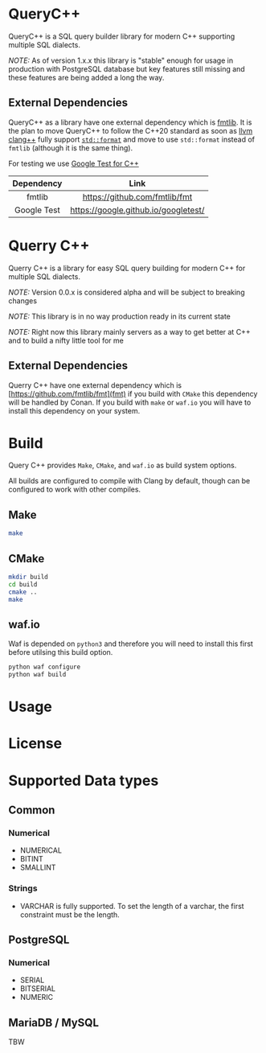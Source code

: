 # QueryC++ 

QueryC++ is a SQL query builder library for modern C++ supporting multiple SQL dialects. 

*NOTE:* As of version 1.x.x this library is "stable" enough for usage in production with PostgreSQL database but key features still missing and these features are being added a long the way. 

## External Dependencies 

QueryC++ as a library have one external dependency which is [fmtlib](https://github.com/fmtlib/fmt). 
It is the plan to move QueryC++ to follow the C++20 standard as soon as [llvm clang++](https://clang.llvm.org/) fully support [`std::format`](https://en.cppreference.com/w/cpp/utility/format/format) and move to use `std::format` instead of `fmtlib` (although it is the same thing).

For testing we use [Google Test for C++](https://google.github.io/googletest/)



| Dependency  | Link                                 |
| :---:       | :---:                                |
| fmtlib      | https://github.com/fmtlib/fmt        |
| Google Test | https://google.github.io/googletest/ |




# Querry C++ 

Querry C++ is a library for easy SQL query building for modern C++ for multiple SQL dialects. 

*NOTE:* Version 0.0.x is considered alpha and will be subject to breaking changes

*NOTE:* This library is in no way production ready in its current state 

*NOTE:* Right now this library mainly servers as a way to get better at C++ and to build a nifty little tool for me 

## External Dependencies

Querry C++ have one external dependency which is [https://github.com/fmtlib/fmt](fmt) if you build with `CMake` this dependency will be handled by Conan. 
If you build with `make` or `waf.io` you will have to install this dependency on your system. 

# Build 

Query C++ provides `Make`, `CMake`, and `waf.io` as build system options. 

All builds are configured to compile with Clang by default, though can be configured to work with other compiles. 

## Make 

```bash
make
```

## CMake

```bash
mkdir build 
cd build
cmake ..
make 
```

## waf.io

Waf is depended on `python3` and therefore you will need to install this first before utilsing this build option. 

```bash
python waf configure 
python waf build
```

# Usage 





# License 


# Supported Data types

## Common 

### Numerical 

- NUMERICAL
- BITINT
- SMALLINT

### Strings 

- VARCHAR is fully supported. To set the length of a varchar, the first constraint must be the length.  

## PostgreSQL

### Numerical

- SERIAL
- BITSERIAL
- NUMERIC

## MariaDB / MySQL

TBW
